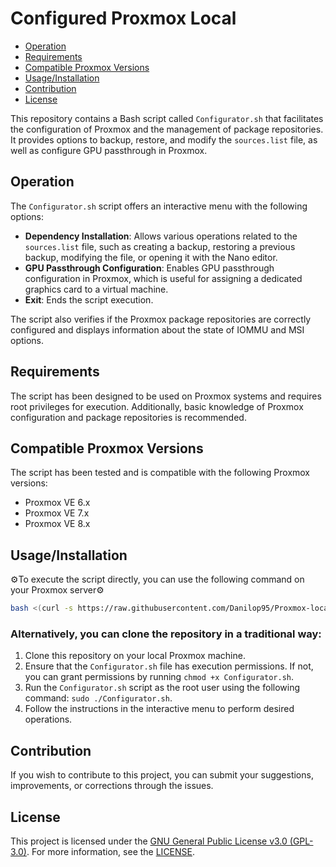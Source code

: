 # Configured Proxmox Local

- [Operation](#operation)
- [Requirements](#requirements)
- [Compatible Proxmox Versions](#compatible-proxmox-versions)
- [Usage/Installation](#usage/Installation)
- [Contribution](#contribution)
- [License](#license)

This repository contains a Bash script called `Configurator.sh` that facilitates the configuration of Proxmox and the management of package repositories. It provides options to backup, restore, and modify the `sources.list` file, as well as configure GPU passthrough in Proxmox.

## Operation

The `Configurator.sh` script offers an interactive menu with the following options:

- **Dependency Installation**: Allows various operations related to the `sources.list` file, such as creating a backup, restoring a previous backup, modifying the file, or opening it with the Nano editor.
- **GPU Passthrough Configuration**: Enables GPU passthrough configuration in Proxmox, which is useful for assigning a dedicated graphics card to a virtual machine.
- **Exit**: Ends the script execution.

The script also verifies if the Proxmox package repositories are correctly configured and displays information about the state of IOMMU and MSI options.

## Requirements

The script has been designed to be used on Proxmox systems and requires root privileges for execution. Additionally, basic knowledge of Proxmox configuration and package repositories is recommended.

## Compatible Proxmox Versions

The script has been tested and is compatible with the following Proxmox versions:

- Proxmox VE 6.x
- Proxmox VE 7.x
- Proxmox VE 8.x

## Usage/Installation

⚙️To execute the script directly, you can use the following command on your Proxmox server⚙️

```bash
bash <(curl -s https://raw.githubusercontent.com/Danilop95/Proxmox-local/main/Configurador.sh)
```
### Alternatively, you can clone the repository in a traditional way:

1. Clone this repository on your local Proxmox machine.
2. Ensure that the `Configurator.sh` file has execution permissions. If not, you can grant permissions by running `chmod +x Configurator.sh`.
3. Run the `Configurator.sh` script as the root user using the following command: `sudo ./Configurator.sh`.
4. Follow the instructions in the interactive menu to perform desired operations.

## Contribution

If you wish to contribute to this project, you can submit your suggestions, improvements, or corrections through the issues.

## License

This project is licensed under the [GNU General Public License v3.0 (GPL-3.0)](LICENSE). For more information, see the [LICENSE](LICENSE).
